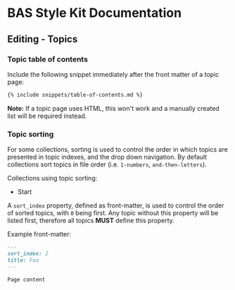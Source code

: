 # BAS Style Kit Documentation

## Editing - Topics

### Topic table of contents

Include the following snippet immediately after the front matter of a topic page:

```markdown
{% include snippets/table-of-contents.md %}
```

**Note:** If a topic page uses HTML, this won't work and a manually created list will be required instead.

### Topic sorting

For some collections, sorting is used to control the order in which topics are presented in topic indexes, and the drop
down navigation. By default collections sort topics in file order (i.e. `1-numbers`, `and-then-letters`).

Collections using topic sorting:

* Start

A `sort_index` property, defined as front-matter, is used to control the order of sorted topics, with `0` being first.
Any topic without this property will be listed first, therefore all topics **MUST** define this property.

Example front-matter:

```markdown
---
sort_index: 2
title: Foo
---

Page content
```
